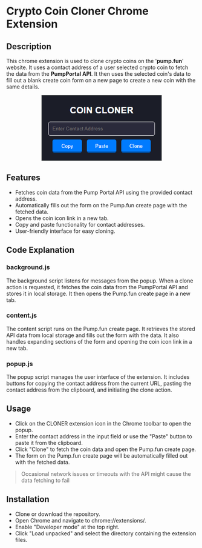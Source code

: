 # Crypto Coin Cloner Chrome Extension
## Description
This chrome extension is used to clone crypto coins on the '**pump.fun**' website. It uses a contact address of a user selected crypto coin to fetch the data from the **PumpPortal API**. It then uses the selected coin's data to fill out a blank create coin form on a new page to create a new coin with the same details.

<p align="center">
  <img src='demo.png'/>
</p> 

## Features
- Fetches coin data from the Pump Portal API using the provided contact address.
- Automatically fills out the form on the Pump.fun create page with the fetched data.
- Opens the coin icon link in a new tab.
- Copy and paste functionality for contact addresses.
- User-friendly interface for easy cloning.
## Code Explanation
### **background.js**
The background script listens for messages from the popup. When a clone action is requested, it fetches the coin data from the PumpPortal API and stores it in local storage. It then opens the Pump.fun create page in a new tab.
### **content.js**
The content script runs on the Pump.fun create page. It retrieves the stored API data from local storage and fills out the form with the data. It also handles expanding sections of the form and opening the coin icon link in a new tab.
### **popup.js**
The popup script manages the user interface of the extension. It includes buttons for copying the contact address from the current URL, pasting the contact address from the clipboard, and initiating the clone action.
## Usage
- Click on the CLONER extension icon in the Chrome toolbar to open the popup.
- Enter the contact address in the input field or use the "Paste" button to paste it from the clipboard.
- Click "Clone" to fetch the coin data and open the Pump.fun create page.
- The form on the Pump.fun create page will be automatically filled out with the fetched data.
> Occasional network issues or timeouts with the API might cause the data fetching to fail
## Installation
- Clone or download the repository.
- Open Chrome and navigate to chrome://extensions/.
- Enable "Developer mode" at the top right.
- Click "Load unpacked" and select the directory containing the extension files.
